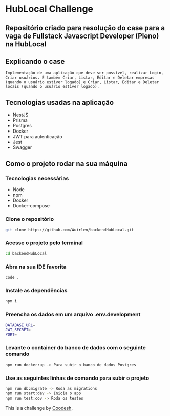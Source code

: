 # HubLocal Challenge

## Repositório criado para resolução do case para a vaga de Fullstack Javascript Developer (Pleno) na HubLocal

## Explicando o case

    Implementação de uma aplicação que deve ser possível, realizar Login, Criar usuários. E também Criar, Listar, Editar e Deletar empresas (quando o usuário estiver logado) e Criar, Listar, Editar e Deletar locais (quando o usuário estiver logado).

## Tecnologias usadas na aplicação

* NestJS 
* Prisma
* Postgres
* Docker
* JWT para autenticação
* Jest
* Swagger

## Como o projeto rodar na sua máquina

### Tecnologias necessárias

* Node
* npm
* Docker
* Docker-compose

### Clone o repositório

```bash
git clone https://github.com/Wuirlen/backendHubLocal.git
```

### Acesse o projeto pelo terminal

```bash
cd backendHubLocal
```

### Abra na sua IDE favorita

```bash
code .
```

### Instale as dependências

```bash
npm i
```

### Preencha os dados em um arquivo .env.development

```bash
DATABASE_URL=
JWT_SECRET=
PORT=
```

### Levante o container do banco de dados com o seguinte comando

```bash
npm run docker:up -> Para subir o banco de dados Postgres
```

### Use as seguintes linhas de comando para subir o projeto

```bash
npm run db:migrate -> Roda as migrations
npm run start:dev -> Inicia o app
npm run test:cov -> Roda os testes
```
This is a challenge by [Coodesh](https://coodesh.com/).